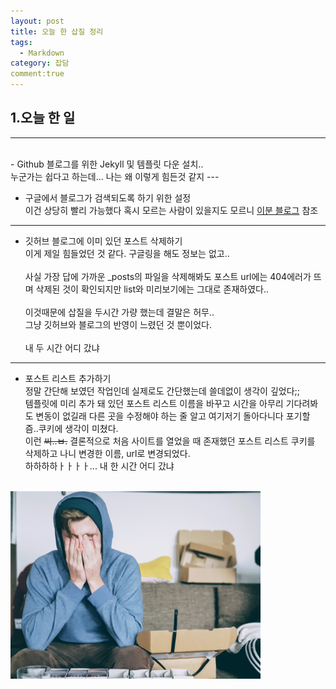 ```yaml
---
layout: post
title: 오늘 한 삽질 정리
tags:
  - Markdown
category: 잡담
comment:true
---
```



## 1.오늘 한 일
- - -
<br>
- Github 블로그를 위한 Jekyll 및 템플릿 다운 설치..<br>
누군가는 쉽다고 하는데... 나는 왜 이렇게 힘든것 같지
---

- 구글에서 블로그가 검색되도록 하기 위한 설정 <br>
이건 상당히 빨리 가능했다 혹시 모르는 사람이 있을지도 모르니
[이분 블로그](https://wayhome25.github.io/etc/2017/02/20/google-search-sitemap-jekyll/) 참조
---

- 깃허브 블로그에 이미 있던 포스트 삭제하기<br>
이게 제일 힘들었던 것 같다. 구글링을 해도 정보는 없고..<br><br>사실 가장 답에 가까운 _posts의 파일을 삭제해봐도 포스트 url에는 404에러가 뜨며 삭제된 것이 확인되지만 list와 미리보기에는 그대로 존재하였다..<br><br> 이것때문에 삽질을 두시간 가량 했는데 결말은 허무..<Br> 그냥 깃허브와 블로그의 반영이 느렸던 것 뿐이었다.<br><br> 내 두 시간 어디 갔냐
---

- 포스트 리스트 추가하기<br>
정말 간단해 보였던 작업인데 실제로도 간단했는데 쓸데없이 생각이 깊었다;;<br>
템플릿에 미리 추가 돼 있던 포스트 리스트 이름을 바꾸고 시간을 아무리 기다려봐도 변동이 없길래 다른 곳을 수정해야 하는 줄 알고 여기저기 돌아다니다 포기할 즘..쿠키에 생각이 미쳤다.<br>
이런 <del>씨..ㅂ.</del> 결론적으로 처음 사이트를 열었을 때 존재했던 포스트 리스트 쿠키를 삭제하고 나니 변경한 이름, url로 변경되었다.<br>
하하하하ㅏㅏㅏㅏ... 내 한 시간 어디 갔냐
<br>
<img width="400px" src="/img/angry_markdown.jpg">

